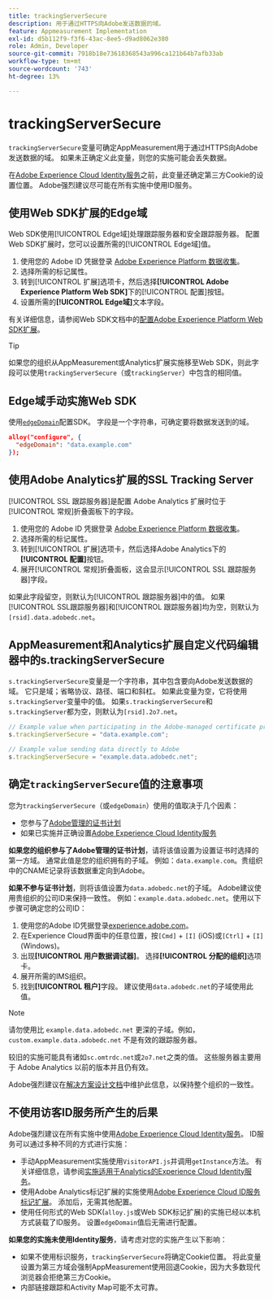 ```yaml
---
title: trackingServerSecure
description: 用于通过HTTPS向Adobe发送数据的域。
feature: Appmeasurement Implementation
exl-id: d5b112f9-f3f6-43ac-8ee5-d9ad8062e380
role: Admin, Developer
source-git-commit: 7918b18e73618368543a996ca121b64b7afb33ab
workflow-type: tm+mt
source-wordcount: '743'
ht-degree: 13%

---
```


# trackingServerSecure

`trackingServerSecure`变量可确定AppMeasurement用于通过HTTPS向Adobe发送数据的域。 如果未正确定义此变量，则您的实施可能会丢失数据。

在[Adobe Experience Cloud Identity服务](https://experienceleague.adobe.com/zh-hans/docs/id-service/using/home)之前，此变量还确定第三方Cookie的设置位置。 Adobe强烈建议尽可能在所有实施中使用ID服务。

## 使用Web SDK扩展的Edge域

Web SDK使用[!UICONTROL Edge域]处理跟踪服务器和安全跟踪服务器。 配置Web SDK扩展时，您可以设置所需的[!UICONTROL Edge域]值。

1. 使用您的 Adobe ID 凭据登录 [Adobe Experience Platform 数据收集](https://experience.adobe.com/data-collection)。
1. 选择所需的标记属性。
1. 转到[!UICONTROL 扩展]选项卡，然后选择&#x200B;**[!UICONTROL Adobe Experience Platform Web SDK]**&#x200B;下的[!UICONTROL 配置]按钮。
1. 设置所需的&#x200B;**[!UICONTROL Edge域]**&#x200B;文本字段。

有关详细信息，请参阅Web SDK文档中的[配置Adobe Experience Platform Web SDK扩展](https://experienceleague.adobe.com/docs/experience-platform/edge/extension/web-sdk-extension-configuration.html?lang=zh-Hans)。

>[!TIP]
>
>如果您的组织从AppMeasurement或Analytics扩展实施移至Web SDK，则此字段可以使用`trackingServerSecure`（或`trackingServer`）中包含的相同值。

## Edge域手动实施Web SDK

使用[`edgeDomain`](https://experienceleague.adobe.com/zh-hans/docs/experience-platform/web-sdk/commands/configure/edgedomain)配置SDK。 字段是一个字符串，可确定要将数据发送到的域。

```json
alloy("configure", {
  "edgeDomain": "data.example.com"
});
```

## 使用Adobe Analytics扩展的SSL Tracking Server

[!UICONTROL SSL 跟踪服务器]是配置 Adobe Analytics 扩展时位于[!UICONTROL 常规]折叠面板下的字段。

1. 使用您的 Adobe ID 凭据登录 [Adobe Experience Platform 数据收集](https://experience.adobe.com/data-collection)。
1. 选择所需的标记属性。
1. 转到[!UICONTROL 扩展]选项卡，然后选择Adobe Analytics下的&#x200B;**[!UICONTROL 配置]**&#x200B;按钮。
1. 展开[!UICONTROL 常规]折叠面板，这会显示[!UICONTROL SSL 跟踪服务器]字段。

如果此字段留空，则默认为[!UICONTROL 跟踪服务器]中的值。 如果[!UICONTROL SSL跟踪服务器]和[!UICONTROL 跟踪服务器]均为空，则默认为`[rsid].data.adobedc.net`。

## AppMeasurement和Analytics扩展自定义代码编辑器中的s.trackingServerSecure

`s.trackingServerSecure`变量是一个字符串，其中包含要向Adobe发送数据的域。 它只是域；省略协议、路径、端口和斜杠。 如果此变量为空，它将使用`s.trackingServer`变量中的值。 如果`s.trackingServerSecure`和`s.trackingServer`都为空，则默认为`[rsid].2o7.net`。

```js
// Example value when participating in the Adobe-managed certificate program
s.trackingServerSecure = "data.example.com";

// Example value sending data directly to Adobe
s.trackingServerSecure = "example.data.adobedc.net";
```

## 确定`trackingServerSecure`值的注意事项

您为`trackingServerSecure`（或`edgeDomain`）使用的值取决于几个因素：

* 您参与了[Adobe管理的证书计划](https://experienceleague.adobe.com/zh-hans/docs/core-services/interface/data-collection/adobe-managed-cert)
* 如果已实施并正确设置[Adobe Experience Cloud Identity服务](https://experienceleague.adobe.com/zh-hans/docs/id-service/using/home)

**如果您的组织参与了Adobe管理的证书计划**，请将该值设置为设置证书时选择的第一方域。 通常此值是您的组织拥有的子域。 例如：`data.example.com`。贵组织中的CNAME记录将该数据重定向到Adobe。

**如果不参与证书计划**，则将该值设置为`data.adobedc.net`的子域。 Adobe建议使用贵组织的公司ID来保持一致性。 例如：`example.data.adobedc.net`。使用以下步骤可确定您的公司ID：

1. 使用您的Adobe ID凭据登录[experience.adobe.com](https://experience.adobe.com)。
1. 在Experience Cloud界面中的任意位置，按`[Cmd]` + `[I]` (iOS)或`[Ctrl]` + `[I]` (Windows)。
1. 出现&#x200B;**[!UICONTROL 用户数据调试器]**。 选择&#x200B;**[!UICONTROL 分配的组织]**&#x200B;选项卡。
1. 展开所需的IMS组织。
1. 找到&#x200B;**[!UICONTROL 租户]**&#x200B;字段。 建议使用`data.adobedc.net`的子域使用此值。

>[!NOTE]
>
>请勿使用比 `example.data.adobedc.net` 更深的子域。例如，`custom.example.data.adobedc.net` 不是有效的跟踪服务器。

较旧的实施可能具有诸如`sc.omtrdc.net`或`2o7.net`之类的值。 这些服务器主要用于 Adobe Analytics 以前的版本并且仍有效。

Adobe强烈建议在[解决方案设计文档](../../prepare/solution-design.md)中维护此信息，以保持整个组织的一致性。

## 不使用访客ID服务所产生的后果

Adobe强烈建议在所有实施中使用[Adobe Experience Cloud Identity服务](https://experienceleague.adobe.com/zh-hans/docs/id-service/using/home)。 ID服务可以通过多种不同的方式进行实施：

* 手动AppMeasurement实施使用`VisitorAPI.js`并调用`getInstance`方法。 有关详细信息，请参阅[实施适用于Analytics的Experience Cloud Identity服务](https://experienceleague.adobe.com/zh-hans/docs/id-service/using/implementation/setup-analytics)。
* 使用Adobe Analytics标记扩展的实施使用[Adobe Experience Cloud ID服务标记扩展](https://experienceleague.adobe.com/zh-hans/docs/experience-platform/tags/extensions/client/id-service/overview)。 添加后，无需其他配置。
* 使用任何形式的Web SDK(`alloy.js`或Web SDK标记扩展)的实施已经以本机方式装载了ID服务。 设置`edgeDomain`值后无需进行配置。

**如果您的实施未使用Identity服务**，请考虑对您的实施产生以下影响：

* 如果不使用标识服务，`trackingServerSecure`将确定Cookie位置。 将此变量设置为第三方域会强制AppMeasurement使用回退Cookie，因为大多数现代浏览器会拒绝第三方Cookie。
* 内部链接跟踪和Activity Map可能不太可靠。
